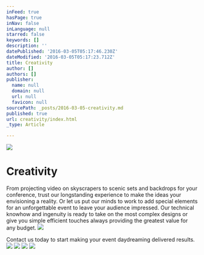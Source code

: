 ```yaml
---
inFeed: true
hasPage: true
inNav: false
inLanguage: null
starred: false
keywords: []
description: ''
datePublished: '2016-03-05T05:17:46.230Z'
dateModified: '2016-03-05T05:17:23.712Z'
title: Creativity
author: []
authors: []
publisher:
  name: null
  domain: null
  url: null
  favicon: null
sourcePath: _posts/2016-03-05-creativity.md
published: true
url: creativity/index.html
_type: Article

---
```

![](https://the-grid-user-content.s3-us-west-2.amazonaws.com/8a30d83a-03c0-4dd2-b38c-d3d2d3b245d9.png)

# Creativity

From projecting video on skyscrapers to scenic sets and
backdrops for your conference, trust our longstanding experience to make the
ideas your envisioning a reality. Or let
us put our minds to work to add special elements for an unforgettable event to
leave your audience impressed. Our technical knowhow and ingenuity is ready to
take on the most complex designs or give you simple efficient touches always providing
the greatest value for any budget.
![](https://the-grid-user-content.s3-us-west-2.amazonaws.com/c4506ce7-a7f3-4592-8ad8-b5eec3169996.jpg)

Contact us today to start making your event daydreaming delivered results.
![](https://the-grid-user-content.s3-us-west-2.amazonaws.com/8db06b1b-ba84-41c3-ad58-c3fa8caae35d.png)
![](https://the-grid-user-content.s3-us-west-2.amazonaws.com/dc56400f-dfe9-43f2-8863-b61106e87cd3.jpg)
![](https://the-grid-user-content.s3-us-west-2.amazonaws.com/384c8988-769c-47ce-b807-495e46c61378.jpg)
![](https://the-grid-user-content.s3-us-west-2.amazonaws.com/04f0d0e3-5922-4150-bd59-5a355ad87bda.jpg)